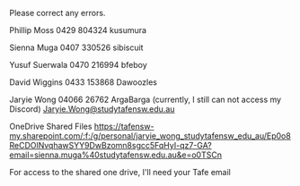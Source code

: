 Please correct any errors.

Phillip Moss
0429 804324
kusumura

Sienna Muga
0407 330526
sibiscuit

Yusuf Suerwala
0470 216994
bfeboy

David Wiggins
0433 153868
Dawoozles

Jaryie Wong
04066 26762
ArgaBarga (currently, I still can not access my Discord)
Jaryie.Wong@studytafensw.edu.au

OneDrive Shared Files
https://tafensw-my.sharepoint.com/:f:/g/personal/jaryie_wong_studytafensw_edu_au/Ep0o8ReCDOlNvqhawSYY9DwBzomn8sgcc5FqHyI-qz7-GA?email=sienna.muga%40studytafensw.edu.au&e=o0TSCn

For access to the shared one drive, I'll need your Tafe email


